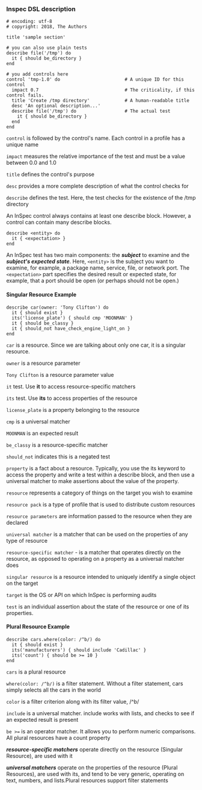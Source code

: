 ### Inspec DSL description
```
# encoding: utf-8
# copyright: 2018, The Authors

title 'sample section'

# you can also use plain tests
describe file('/tmp') do
  it { should be_directory }
end

# you add controls here
control 'tmp-1.0' do                        # A unique ID for this control
  impact 0.7                                # The criticality, if this control fails.
  title 'Create /tmp directory'             # A human-readable title
  desc 'An optional description...'
  describe file('/tmp') do                  # The actual test
    it { should be_directory }
  end
end
```
`control` is followed by the control's name. Each control in a profile has a unique name

`impact` measures the relative importance of the test and must be a value between 0.0 and 1.0

`title` defines the control's purpose

`desc` provides a more complete description of what the control checks for

`describe` defines the test. Here, the test checks for the existence of the /tmp directory

An InSpec control always contains at least one describe block. However, a control can contain many describe blocks.

```
describe <entity> do
  it { <expectation> }
end
```
An InSpec test has two main components: the ***subject*** to examine and the ***subject's expected state***. Here, `<entity>` is the subject you want to examine, for example, a package name, service, file, or network port. The `<expectation>` part specifies the desired result or expected state, for example, that a port should be open (or perhaps should not be open.)

#### Singular Resource Example
```
describe car(owner: 'Tony Clifton') do
  it { should exist }
  its('license_plate') { should cmp 'MOONMAN' }
  it { should be_classy }
  it { should_not have_check_engine_light_on }
end
```
`car` is a resource. Since we are talking about only one car, it is a singular resource.

`owner` is a resource parameter

`Tony Clifton` is a resource parameter value

`it` test. Use ****it**** to access resource-specific matchers

`its` test. Use ****its**** to access properties of the resource

`license_plate` is a property belonging to the resource

`cmp` is a universal matcher

`MOONMAN` is an expected result

`be_classy` is a resource-specific matcher

`should_not` indicates this is a negated test

`property` is a fact about a resource. Typically, you use the its keyword to access the property and write a test within a describe block, and then use a universal matcher to make assertions about the value of the property.

`resource` represents a category of things on the target you wish to examine

`resource pack` is a type of profile that is used to distribute custom resources

`resource parameters` are information passed to the resource when they are declared

`universal matcher` is a matcher that can be used on the properties of any type of resource

`resource-specific matcher` - is a matcher that operates directly on the resource, as opposed to operating on a property as a universal matcher does

`singular resource` is a resource intended to uniquely identify a single object on the target

`target` is the OS or API on which InSpec is performing audits

`test` is an individual assertion about the state of the resource or one of its properties.

#### Plural Resource Example
```
describe cars.where(color: /^b/) do
  it { should exist }
  its('manufacturers') { should include 'Cadillac' }
  its('count') { should be >= 10 }
end
```
`cars` is a plural resource

`where(color: /^b/)` is a filter statement. Without a filter statement, cars simply selects all the cars in the world

`color` is a filter criterion along with its filter value, /^b/

`include` is a universal matcher. include works with lists, and checks to see if an expected result is present

`be >=` is an operator matcher. It allows you to perform numeric comparisons. All plural resources have a count property

***resource-specific matchers*** operate directly on the resource (Singular Resource), are used with it

***universal matchers*** operate on the properties of the resource (Plural Resources), are used with its, and tend to be very generic, operating on text, numbers, and lists.Plural resources support filter statements
